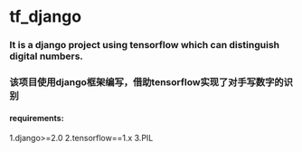 # tf_django
### It is a django project using tensorflow which can distinguish digital numbers.
### 该项目使用django框架编写，借助tensorflow实现了对手写数字的识别

#### requirements:
1.django>=2.0
2.tensorflow==1.x
3.PIL

